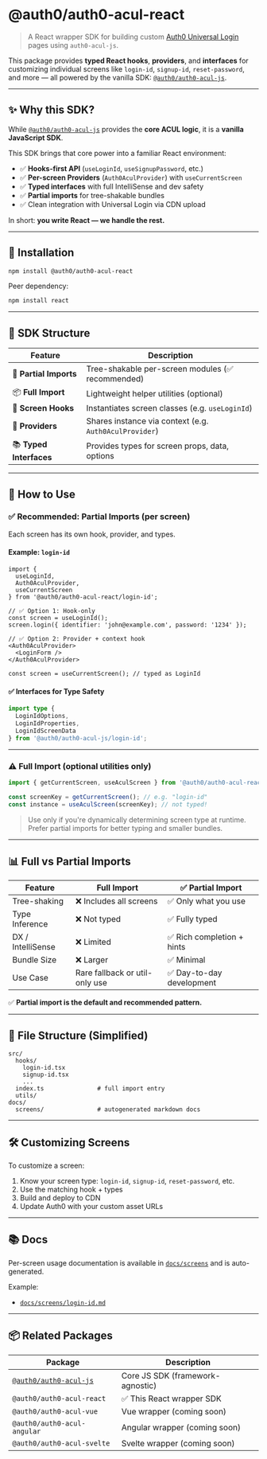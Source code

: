 # @auth0/auth0-acul-react

> A React wrapper SDK for building custom [Auth0 Universal Login](https://auth0.com/docs/customize/universal-login-pages) pages using `auth0-acul-js`.

This package provides **typed React hooks**, **providers**, and **interfaces** for customizing individual screens like `login-id`, `signup-id`, `reset-password`, and more — all powered by the vanilla SDK: [`@auth0/auth0-acul-js`](https://www.npmjs.com/package/@auth0/auth0-acul-js).

---

## ✨ Why this SDK?

While [`@auth0/auth0-acul-js`](https://www.npmjs.com/package/@auth0/auth0-acul-js) provides the **core ACUL logic**, it is a **vanilla JavaScript SDK**.

This SDK brings that core power into a familiar React environment:

- ✅ **Hooks-first API** (`useLoginId`, `useSignupPassword`, etc.)
- ✅ **Per-screen Providers** (`Auth0AculProvider`) with `useCurrentScreen`
- ✅ **Typed interfaces** with full IntelliSense and dev safety
- ✅ **Partial imports** for tree-shakable bundles
- ✅ Clean integration with Universal Login via CDN upload

In short: **you write React — we handle the rest.**

---

## 🚀 Installation

```bash
npm install @auth0/auth0-acul-react
```

Peer dependency:
```bash
npm install react
```

---

## 🧱 SDK Structure

| Feature                      | Description                                          |
|------------------------------|------------------------------------------------------|
| 🧩 **Partial Imports**         | Tree-shakable per-screen modules (✅ recommended)     |
| 📦 **Full Import**            | Lightweight helper utilities (optional)             |
| 🎯 **Screen Hooks**           | Instantiates screen classes (e.g. `useLoginId`)     |
| 🧪 **Providers**              | Shares instance via context (e.g. `Auth0AculProvider`) |
| 📚 **Typed Interfaces**       | Provides types for screen props, data, options      |

---

## 🧭 How to Use

### ✅ **Recommended: Partial Imports (per screen)**

Each screen has its own hook, provider, and types.

#### Example: `login-id`

```tsx
import {
  useLoginId,
  Auth0AculProvider,
  useCurrentScreen
} from '@auth0/auth0-acul-react/login-id';

// ✅ Option 1: Hook-only
const screen = useLoginId();
screen.login({ identifier: 'john@example.com', password: '1234' });

// ✅ Option 2: Provider + context hook
<Auth0AculProvider>
  <LoginForm />
</Auth0AculProvider>

const screen = useCurrentScreen(); // typed as LoginId
```

#### ✅ Interfaces for Type Safety

```ts
import type {
  LoginIdOptions,
  LoginIdProperties,
  LoginIdScreenData
} from '@auth0/auth0-acul-js/login-id';
```

---

### ⚠️ Full Import (optional utilities only)

```ts
import { getCurrentScreen, useAculScreen } from '@auth0/auth0-acul-react';

const screenKey = getCurrentScreen(); // e.g. "login-id"
const instance = useAculScreen(screenKey); // not typed!
```

> Use only if you're dynamically determining screen type at runtime.
> Prefer partial imports for better typing and smaller bundles.

---

## 📊 Full vs Partial Imports

| Feature                     | Full Import                      | ✅ Partial Import                  |
|----------------------------|----------------------------------|------------------------------------|
| Tree-shaking               | ❌ Includes all screens           | ✅ Only what you use               |
| Type Inference             | ❌ Not typed                      | ✅ Fully typed                     |
| DX / IntelliSense          | ❌ Limited                        | ✅ Rich completion + hints        |
| Bundle Size                | ❌ Larger                         | ✅ Minimal                         |
| Use Case                   | Rare fallback or util-only use   | ✅ Day-to-day development          |

✅ **Partial import is the default and recommended pattern.**

---

## 📁 File Structure (Simplified)

```
src/
  hooks/
    login-id.tsx
    signup-id.tsx
    ...
  index.ts               # full import entry
  utils/
docs/
  screens/               # autogenerated markdown docs
```

---

## 🛠️ Customizing Screens

To customize a screen:

1. Know your screen type: `login-id`, `signup-id`, `reset-password`, etc.
2. Use the matching hook + types
3. Build and deploy to CDN
4. Update Auth0 with your custom asset URLs

---

## 📚 Docs

Per-screen usage documentation is available in [`docs/screens`](../docs/screens) and is auto-generated.

Example:
- [`docs/screens/login-id.md`](../docs/screens/login-id.md)

---

## 📦 Related Packages

| Package                     | Description                            |
|-----------------------------|----------------------------------------|
| [`@auth0/auth0-acul-js`](https://npmjs.com/package/@auth0/auth0-acul-js) | Core JS SDK (framework-agnostic)    |
| `@auth0/auth0-acul-react`   | ✅ This React wrapper SDK               |
| `@auth0/auth0-acul-vue`     | Vue wrapper (coming soon)              |
| `@auth0/auth0-acul-angular` | Angular wrapper (coming soon)          |
| `@auth0/auth0-acul-svelte`  | Svelte wrapper (coming soon)           |
